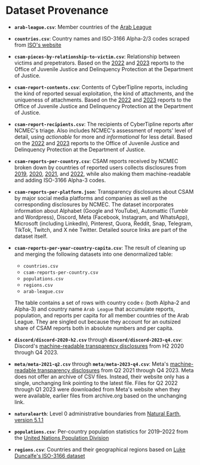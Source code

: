 # Dataset Provenance

  * __`arab-league.csv`__: Member countries of the [Arab
    League](https://en.wikipedia.org/wiki/Arab_League)

  * __`countries.csv`__: Country names and ISO-3166 Alpha-2/3 codes scraped from
    [ISO's website](https://www.iso.org/obp/ui/#search/code/)

  * __`csam-pieces-by-relationship-to-victim.csv`__: Relationship between
    victims and prepetrators. Based on the
    [2022](https://www.missingkids.org/content/dam/missingkids/pdfs/OJJDP-NCMEC-Transparency_2022-Calendar-Year.pdf)
    and
    [2023](https://www.missingkids.org/content/dam/missingkids/pdfs/OJJDP-NCMEC-Transparency-CY-2023-Report.pdf)
    reports to the Office of Juvenile Justice and Delinquency Protection at the
    Department of Justice.

  * __`csam-report-contents.csv`__: Contents of CyberTipline reports, including
    the kind of reported sexual exploitation, the kind of attachments, and the
    uniqueness of attachments. Based on the
    [2022](https://www.missingkids.org/content/dam/missingkids/pdfs/OJJDP-NCMEC-Transparency_2022-Calendar-Year.pdf)
    and
    [2023](https://www.missingkids.org/content/dam/missingkids/pdfs/OJJDP-NCMEC-Transparency-CY-2023-Report.pdf)
    reports to the Office of Juvenile Justice and Delinquency Protection at the
    Department of Justice.

  * __`csam-report-recipients.csv`__: The recipients of CyberTipline reports
    after NCMEC's triage. Also includes NCMEC's assessment of reports' level of
    detail, using *actionable* for more and *informational* for less detail.
    Based on the
    [2022](https://www.missingkids.org/content/dam/missingkids/pdfs/OJJDP-NCMEC-Transparency_2022-Calendar-Year.pdf)
    and
    [2023](https://www.missingkids.org/content/dam/missingkids/pdfs/OJJDP-NCMEC-Transparency-CY-2023-Report.pdf)
    reports to the Office of Juvenile Justice and Delinquency Protection at the
    Department of Justice.

  * __`csam-reports-per-country.csv`__: CSAM reports received by NCMEC broken
    down by countries of reported users collects disclosures from
    [2019](https://www.missingkids.org/content/dam/missingkids/pdfs/2019-cybertipline-reports-by-country.pdf),
    [2020](https://www.missingkids.org/content/dam/missingkids/pdfs/2020-reports-by-country.pdf),
    [2021](https://www.missingkids.org/content/dam/missingkids/pdfs/2021-reports-by-country.pdf),
    and
    [2022](https://www.missingkids.org/content/dam/missingkids/pdfs/2022-reports-by-country.pdf),
    while also making them machine-readable and adding ISO-3166 Alpha-3 codes.

  * __`csam-reports-per-platform.json`__: Transparency disclosures about CSAM by
    major social media platforms and companies as well as the corresponding
    disclosures by NCMEC. The dataset incorporates information about Alphabet
    (Google and YouTube), Automattic (Tumblr and Wordpress), Discord, Meta
    (Facebook, Instagram, and WhatsApp), Microsoft (including LinkedIn),
    Pinterest, Quora, Reddit, Snap, Telegram, TikTok, Twitch, and X née Twitter.
    Detailed source links are part of the dataset itself.

  * __`csam-reports-per-year-country-capita.csv`__: The result of cleaning up and
    merging the following datasets into one denormalized table:

      - `countries.csv`
      - `csam-reports-per-country.csv`
      - `populations.csv`
      - `regions.csv`
      - `arab-league.csv`

    The table contains a set of rows with country code `☪` (both Alpha-2 and
    Alpha-3) and country name `Arab League` that accumulate reports, population,
    and reports per capita for all member countries of the Arab League. They are
    singled out because they account for an outsized share of CSAM reports both
    in absolute numbers and per capita.

  * __`discord/discord-2020-h2.csv`__ through __`discord/discord-2023-q4.csv`__:
    Discord's [machine-readable transparency
    disclosures](https://discord.com/safety-transparency-reports/2023-q4) from
    H2 2020 through Q4 2023.

  * __`meta/meta-2021-q2.csv`__ through __`meta/meta-2023-q4.csv`__: Meta's
    [machine-readable transparency
    disclosures](https://transparency.fb.com/sr/community-standards/) from Q2
    2021 through Q4 2023. Meta does not offer an archive of CSV files. Instead,
    their website only has a single, unchanging link pointing to the latest
    file. Files for Q2 2022 through Q1 2023 were downloaded from Meta's website
    when they were available, earlier files from archive.org based on the
    unchanging link.

  * __`naturalearth`__: Level 0 administrative boundaries from [Natural Earth,
    version
    5.1.1](https://www.naturalearthdata.com/downloads/110m-cultural-vectors/)

  * __`populations.csv`__: Per-country population statistics for 2019–2022 from
    the [United Nations Population
    Division](https://population.un.org/dataportal/data/indicators/49/locations/4,8,12,16,20,24,660,28,32,51,533,36,40,31,44,48,50,52,112,56,84,204,60,64,68,535,70,72,76,92,96,100,854,108,132,116,120,124,136,140,148,152,156,344,446,158,170,174,178,184,188,384,191,192,531,196,203,408,180,208,262,212,214,218,818,222,226,232,233,748,231,238,234,242,246,250,254,258,266,270,268,276,288,292,300,304,308,312,316,320,831,324,624,328,332,336,340,348,352,356,360,364,368,372,833,376,380,388,392,832,400,398,404,296,412,414,417,418,428,422,426,430,434,438,440,442,450,454,458,462,466,470,584,474,478,480,175,484,583,492,496,499,500,504,508,104,516,520,524,528,540,554,558,562,566,570,807,580,578,512,586,585,591,598,600,604,608,616,620,630,634,410,498,638,642,643,646,652,654,659,662,663,666,670,882,674,678,682,686,688,690,694,702,534,703,705,90,706,710,728,724,144,275,729,740,752,756,760,762,764,626,768,772,776,780,788,792,795,796,798,800,804,784,826,834,840,850,858,860,548,862,704,876,732,887,894,716/start/2019/end/2022/table/pivotbylocation)

  * __`regions.csv`__: Countries and their geographical regions based on [Luke
    Duncalfe's ISO-3166
    dataset](https://github.com/lukes/ISO-3166-Countries-with-Regional-Codes)
